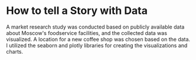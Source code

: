 # How to tell a Story with Data

A market research study was conducted based on publicly available data about Moscow's foodservice facilities, and the collected data was visualized. A location for a new coffee shop was chosen based on the data. I utilized the seaborn and plotly libraries for creating the visualizations and charts.

